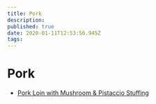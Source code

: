 ```yaml
---
title: Pork
description: 
published: true
date: 2020-01-11T12:53:56.945Z
tags: 
---
```


# Pork
+ [Pork Loin with Mushroom & Pistaccio Stuffing](Pork-Loin-with-Mushroom-and-Pistaccio-Stuffing)